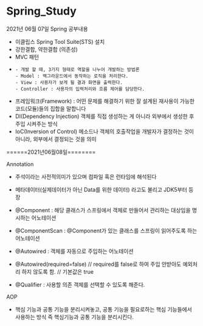 # Spring_Study

2021년 06월 07일 Spring 공부내용
- 이클립스 Spring Tool Suite(STS) 설치
- 강한결합, 약한결합 (의존성)
- MVC 패턴
- 
      - 개발 할 때, 3가지 형태로 역할을 나누어 개발하는 방법론
      - Model : 백그라운드에서 동작하는 로직을 처리한다.
      - View : 사용자가 보게 될 결과 화면을 출력한다.
      - Controller : 사용자의 입력처리와 흐름 제어를 담당한다.
- 프레임워크(Framework) : 어떤 문제를 해결하기 위한 잘 설계된 재사용이 가능한 코드(모듈)들의 집합을 말합니다
- DI(Dependency Injection)
      객체를 직접 생성하는 게 아니라 외부에서 생성한 후 주입 시켜주는 방식
- IoC(Inversion of Control)
      메소드나 객체의 호출작업을 개발자가 결정하는 것이 아니라, 외부에서 결정되는 것을 의미



======2021년06월08일========

Annotation
- 주석이라는 사전적의미가 있으며 컴파일 혹은 런타임에 해석된다
- 메타데이터(실제데이터가 아닌 Data를 위한 데이터) 라고도 불리고 JDK5부터 등장

- @Component : 해당 클래스가 스프링에서 객체로 만들어서 관리하는 대상임을 명시하는 어노테이션
- @ComponentScan : @Component가 있는 클래스를 스프링이 읽어주도록 하는 어노테이션
- @Autowired : 객체를 자동으로 주입하는 어노테이션
- @Autowired(required=false)  // required를 false로 하여 주입 안받아도 예외처리 하지 않도록 함. // 기본값은 true
- @Qualifier : 사용할 의존 객체를 선택할 수 있도록 해준다.


AOP
- 핵심 기능과 공통 기능을 분리시켜놓고, 공통 기능을 필요로하는 핵심 기능들에서 사용하는 방식
즉 핵심기능과 공통 기능을 분리시킨다.

